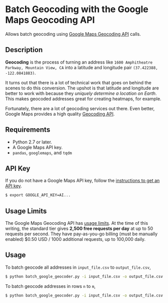 Batch Geocoding with the Google Maps Geocoding API
====================================

Allows batch geocoding using [Google Maps Geocoding API][Geocoding API] calls.  

## Description

**Geocoding** is the process of turning an address like `1600 Amphitheatre Parkway, Mountain View, CA` into a latitude and longitude pair `(37.422388, -122.0841883)`.

It turns out that there is a lot of technical work that goes on behind the scenes to do this conversion. The upshot is that latitude and longitude are better to work with because they *uniquely determine a location on Earth*. This makes geocoded addresses great for creating heatmaps, for example.

Fortunately, there are a lot of geocoding services out there. Even better, Google Maps provides a high quality [Geocoding API].

## Requirements

 - Python 2.7 or later.
 - A Google Maps API key.
 - `pandas`, `googlemaps`, and `tqdm`

## API Key
If you do not have a Google Maps API key, follow the [instructions to get an API key].

```bash
$ export GOOGLE_API_KEY=AI...
```

## Usage Limits

The Google Maps Geocoding API has [usage limits]. At the time of this writing, the standard tier gives **2,500 free requests per day** at up to 50 requests per second. They have pay-as-you-go billing (must be manually enabled) $0.50 USD / 1000 additional requests, up to 100,000 daily.

## Usage

To batch geocode all addresses in `input_file.csv` to `output_file.csv`,
```bash
$ python batch_google_geocoder.py -i input_file.csv -o output_file.csv
```
To batch geocode addresses in rows `n` to `m`,
```bash
$ python batch_google_geocoder.py -i input_file.csv -o output_file.csv --initial n --final m
```

[Geocoding API]: https://developers.google.com/maps/documentation/geocoding/

[instructions to get an API key]:https://console.developers.google.com/flows/enableapi?apiid=maps_backend,geocoding_backend,directions_backend,distance_matrix_backend,elevation_backend&keyType=CLIENT_SIDE&reusekey=true

[usage limits]:https://developers.google.com/maps/documentation/geocoding/usage-limits
